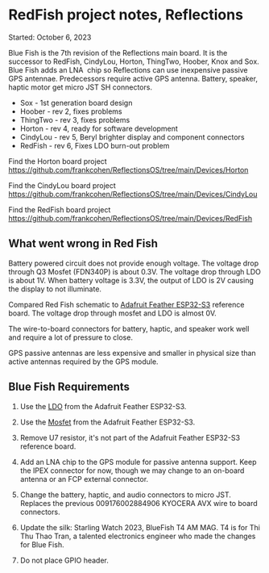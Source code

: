 # RedFish project notes, Reflections

Started: October 6, 2023

Blue Fish is the 7th revision of the Reflections main board. 
It is the successor to RedFish, CindyLou, Horton, ThingTwo, Hoober, Knox and Sox.
Blue Fish adds an LNA  chip so Reflections can use inexpensive passive GPS antennae. Predecessors require active GPS antenna. Battery, speaker, haptic motor get micro JST SH connectors. 

- Sox - 1st generation board design
- Hoober - rev 2, fixes problems
- ThingTwo - rev 3, fixes problems
- Horton - rev 4, ready for software development
- CindyLou - rev 5, Beryl brighter display and component connectors
- RedFish - rev 6, Fixes LDO burn-out problem

Find the Horton board project
https://github.com/frankcohen/ReflectionsOS/tree/main/Devices/Horton

Find the CindyLou board project
https://github.com/frankcohen/ReflectionsOS/tree/main/Devices/CindyLou

Find the RedFish board project
https://github.com/frankcohen/ReflectionsOS/tree/main/Devices/RedFish

## What went wrong in Red Fish

Battery powered circuit does not provide enough voltage. The voltage drop through Q3 Mosfet (FDN340P) is about 0.3V. The voltage drop through LDO is about 1V. When battery voltage is 3.3V, the output of LDO is 2V causing the display to not illuminate.

Compared Red Fish schematic to [Adafruit Feather ESP32-S3](https://learn.adafruit.com/adafruit-esp32-s3-feather/downloads) reference board. The voltage drop through mosfet and LDO is almost 0V. 

The wire-to-board connectors for battery, haptic, and speaker work well and require a lot of pressure to close.

GPS passive antennas are less expensive and smaller in physical size than active antennas required by the GPS module.

## Blue Fish Requirements

1. Use the [LDO](https://www.digikey.com/en/products/detail/diodes-incorporated/AP2112K-3-3TRG1/4470746?s=N4IgTCBcDaIAQEEAKYCMqwGkC0BmAdLgCoBKA4qiALoC%2BQA) from the Adafruit Feather ESP32-S3.

2. Use the [Mosfet](https://www.digikey.com/en/products/detail/diodes-incorporated/DMG3415U-7/2052768) from the Adafruit Feather ESP32-S3.

3. Remove U7 resistor, it's not part of the Adafruit Feather ESP32-S3 reference board.

4. Add an LNA chip to the GPS module for passive antenna support. Keep the IPEX connector for now, though we may change to an on-board antenna or an FCP external connector.

5. Change the battery, haptic, and audio connectors to micro JST. Replaces the previous 009176002884906 KYOCERA AVX wire to board connectors.

6. Update the silk: Starling Watch 2023, BlueFish T4 AM MAG. T4 is for Thi Thu Thao Tran, a talented electronics engineer who made the changes for Blue Fish.

7. Do not place GPIO header.

